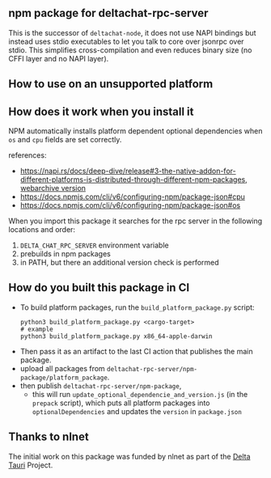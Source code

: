 ## npm package for deltachat-rpc-server

This is the successor of `deltachat-node`,
it does not use NAPI bindings but instead uses stdio executables
to let you talk to core over jsonrpc over stdio.
This simplifies cross-compilation and even reduces binary size (no CFFI layer and no NAPI layer).

## How to use on an unsupported platform

<!-- todo instructions, will uses an env var for pointing to `deltachat-rpx-server` binary -->

## How does it work when you install it

NPM automatically installs platform dependent optional dependencies when `os` and `cpu` fields are set correctly.

references:
- https://napi.rs/docs/deep-dive/release#3-the-native-addon-for-different-platforms-is-distributed-through-different-npm-packages, [webarchive version](https://web.archive.org/web/20240309234250/https://napi.rs/docs/deep-dive/release#3-the-native-addon-for-different-platforms-is-distributed-through-different-npm-packages)
- https://docs.npmjs.com/cli/v6/configuring-npm/package-json#cpu
- https://docs.npmjs.com/cli/v6/configuring-npm/package-json#os

When you import this package it searches for the rpc server in the following locations and order:
1. `DELTA_CHAT_RPC_SERVER` environment variable
2. prebuilds in npm packages
3. in PATH, but there an additional version check is performed

## How do you built this package in CI

- To build platform packages, run the `build_platform_package.py` script:
    ```
    python3 build_platform_package.py <cargo-target>
    # example
    python3 build_platform_package.py x86_64-apple-darwin
    ```
- Then pass it as an artifact to the last CI action that publishes the main package.
- upload all packages from `deltachat-rpc-server/npm-package/platform_package`.
- then publish `deltachat-rpc-server/npm-package`,
  - this will run `update_optional_dependencie_and_version.js` (in the `prepack` script),
    which puts all platform packages into `optionalDependencies` and updates the `version` in `package.json`

## Thanks to nlnet

The initial work on this package was funded by nlnet as part of the [Delta Tauri](https://nlnet.nl/project/DeltaTauri/) Project.